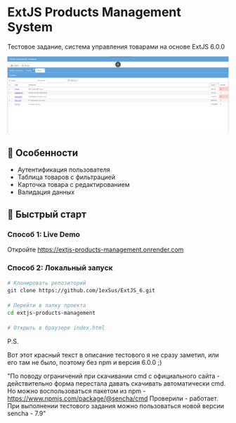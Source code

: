 # ExtJS Products Management System

Тестовое задание, cистема управления товарами на основе ExtJS 6.0.0

![Screenshot](docs/screenshot.png)

## 🌟 Особенности

- Аутентификация пользователя
- Таблица товаров с фильтрацией
- Карточка товара с редактированием
- Валидация данных

## 🚀 Быстрый старт

### Способ 1: Live Demo
Откройте https://extjs-products-management.onrender.com

### Способ 2: Локальный запуск
```bash
# Клонировать репозиторий
git clone https://github.com/1exSus/ExtJS_6.git

# Перейти в папку проекта
cd extjs-products-management

# Открыть в браузере index.html

```
P.S.

Вот этот красный текст в описание тестового я не сразу заметил, или его там не было, поэтому без npm и версия 6.0.0 ;)

"По поводу ограничений при скачивании cmd с официального сайта - действительно форма перестала давать скачивать автоматически cmd. Но можно воспользоваться пакетом из npm - https://www.npmjs.com/package/@sencha/cmd
Проверили - работает. При выполнении тестового задания можно пользоваться новой версии sencha - 7.9"

